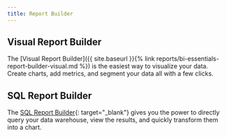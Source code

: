 ```yaml
---
title: Report Builder
---
```


## Visual Report Builder

The [Visual Report Builder]({{ site.baseurl }}{% link reports/bi-essentials-report-builder-visual.md %}) is the easiest way to visualize your data. Create charts, add metrics, and segment your data all with a few clicks.

## SQL Report Builder

The [SQL Report Builder][1]{: target="_blank"} gives you the power to directly query your data warehouse, view the results, and quickly transform them into a chart.

[1]: https://support.magento.com/hc/en-us/articles/360016504112-Using-the-SQL-Report-Builder
